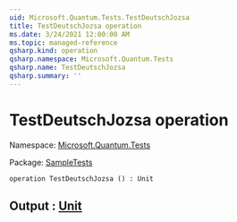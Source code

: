 ```yaml
---
uid: Microsoft.Quantum.Tests.TestDeutschJozsa
title: TestDeutschJozsa operation
ms.date: 3/24/2021 12:00:00 AM
ms.topic: managed-reference
qsharp.kind: operation
qsharp.namespace: Microsoft.Quantum.Tests
qsharp.name: TestDeutschJozsa
qsharp.summary: ''
---
```


# TestDeutschJozsa operation

Namespace: [Microsoft.Quantum.Tests](xref:Microsoft.Quantum.Tests)

Package: [SampleTests](https://nuget.org/packages/SampleTests)




```qsharp
operation TestDeutschJozsa () : Unit
```


## Output : [Unit](xref:microsoft.quantum.lang-ref.unit)

